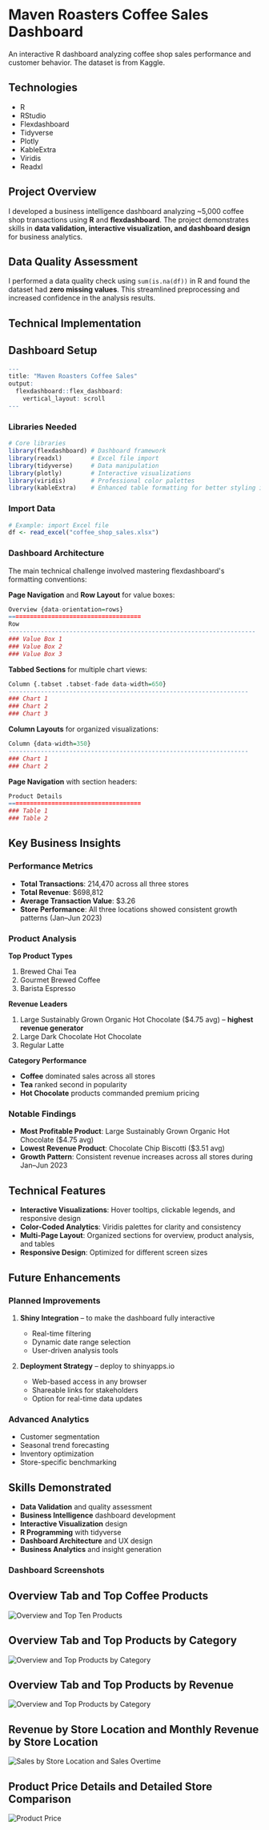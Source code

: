 # Maven Roasters Coffee Sales Dashboard <br />

An interactive R dashboard analyzing coffee shop sales performance and customer behavior. The dataset is from Kaggle. 



## <a name="technologies"></a> Technologies
* R
* RStudio
* Flexdashboard
* Tidyverse
* Plotly
* KableExtra
* Viridis
* Readxl


## Project Overview
I developed a business intelligence dashboard analyzing ~5,000 coffee shop transactions using **R** and **flexdashboard**. The project demonstrates skills in **data validation, interactive visualization, and dashboard design** for business analytics.

## Data Quality Assessment
I performed a data quality check using `sum(is.na(df))` in R and found the dataset had **zero missing values**. This streamlined preprocessing and increased confidence in the analysis results.

## Technical Implementation
## Dashboard Setup
``` r
---
title: "Maven Roasters Coffee Sales"
output: 
  flexdashboard::flex_dashboard:
    vertical_layout: scroll
--- 
```

### Libraries Needed
``` r
# Core libraries
library(flexdashboard) # Dashboard framework
library(readxl)        # Excel file import
library(tidyverse)     # Data manipulation
library(plotly)        # Interactive visualizations
library(viridis)       # Professional color palettes
library(kableExtra)    # Enhanced table formatting for better styling in dashboards
```

### Import Data
``` r
# Example: import Excel file
df <- read_excel("coffee_shop_sales.xlsx")
```

### Dashboard Architecture
The main technical challenge involved mastering flexdashboard's formatting conventions:

**Page Navigation** and **Row Layout** for value boxes:
``` r
Overview {data-orientation=rows}
=====================================
Row
---------------------------------------------------------------------
### Value Box 1
### Value Box 2
### Value Box 3
```

**Tabbed Sections** for multiple chart views:
```r
Column {.tabset .tabset-fade data-width=650}
-------------------------------------------------------------------
### Chart 1
### Chart 2
### Chart 3
```

**Column Layouts** for organized visualizations:
```r
Column {data-width=350}
-------------------------------------------------------------------
### Chart 1
### Chart 2
```

**Page Navigation** with section headers:
```r
Product Details
=====================================
### Table 1
### Table 2
```

## Key Business Insights

### Performance Metrics
* **Total Transactions**: 214,470 across all three stores
* **Total Revenue**: $698,812
* **Average Transaction Value**: $3.26
* **Store Performance**: All three locations showed consistent growth patterns (Jan–Jun 2023)

### Product Analysis
**Top Product Types**
1. Brewed Chai Tea
2. Gourmet Brewed Coffee
3. Barista Espresso

**Revenue Leaders**
1. Large Sustainably Grown Organic Hot Chocolate ($4.75 avg) – **highest revenue generator**
2. Large Dark Chocolate Hot Chocolate
3. Regular Latte

**Category Performance**
* **Coffee** dominated sales across all stores
* **Tea** ranked second in popularity
* **Hot Chocolate** products commanded premium pricing

### Notable Findings
* **Most Profitable Product**: Large Sustainably Grown Organic Hot Chocolate ($4.75 avg)
* **Lowest Revenue Product**: Chocolate Chip Biscotti ($3.51 avg)
* **Growth Pattern**: Consistent revenue increases across all stores during Jan–Jun 2023

## Technical Features
* **Interactive Visualizations**: Hover tooltips, clickable legends, and responsive design
* **Color-Coded Analytics**: Viridis palettes for clarity and consistency
* **Multi-Page Layout**: Organized sections for overview, product analysis, and tables
* **Responsive Design**: Optimized for different screen sizes

## Future Enhancements

### Planned Improvements
1. **Shiny Integration** – to make the dashboard fully interactive
   * Real-time filtering
   * Dynamic date range selection
   * User-driven analysis tools

2. **Deployment Strategy** – deploy to shinyapps.io
   * Web-based access in any browser
   * Shareable links for stakeholders
   * Option for real-time data updates

### Advanced Analytics
* Customer segmentation
* Seasonal trend forecasting
* Inventory optimization
* Store-specific benchmarking

## Skills Demonstrated
* **Data Validation** and quality assessment
* **Business Intelligence** dashboard development
* **Interactive Visualization** design
* **R Programming** with tidyverse
* **Dashboard Architecture** and UX design
* **Business Analytics** and insight generation

### Dashboard Screenshots

## Overview Tab and Top Coffee Products
![Overview and Top Ten Products](Coffee_Overview.png "Overview Tab and Top Ten Products") <br/>


## Overview Tab and Top Products by Category 
![Overview and Top Products by Category](Coffee_Category.png "Overview Tab and Top Products by Category") <br />


## Overview Tab and Top Products by Revenue 
![Overview and Top Products by Category](Coffee_Products_Revenue.png "Overview Tab and Top Products by Revenue ") <br />

## Revenue by Store Location and Monthly Revenue by Store Location 
![Sales by Store Location and Sales Overtime](Coffee_Pie_Line.png "Revenue by Store Location and Monthly Revenue by Store Location") <br/>


## Product Price Details and Detailed Store Comparison 
![Product Price](Coffee_Product_Price.png "Product Price Details and Detailed Store Comparison") <br />
